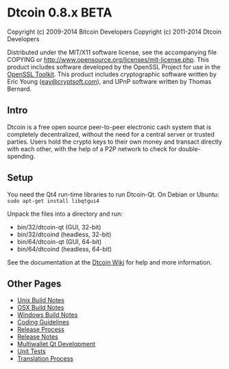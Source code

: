 Dtcoin 0.8.x BETA
====================

Copyright (c) 2009-2014 Bitcoin Developers
Copyright (c) 2011-2014 Dtcoin Developers

Distributed under the MIT/X11 software license, see the accompanying
file COPYING or http://www.opensource.org/licenses/mit-license.php.
This product includes software developed by the OpenSSL Project for use in the [OpenSSL Toolkit](http://www.openssl.org/). This product includes
cryptographic software written by Eric Young ([eay@cryptsoft.com](mailto:eay@cryptsoft.com)), and UPnP software written by Thomas Bernard.


Intro
---------------------
Dtcoin is a free open source peer-to-peer electronic cash system that is
completely decentralized, without the need for a central server or trusted
parties.  Users hold the crypto keys to their own money and transact directly
with each other, with the help of a P2P network to check for double-spending.


Setup
---------------------
You need the Qt4 run-time libraries to run Dtcoin-Qt. On Debian or Ubuntu:
	`sudo apt-get install libqtgui4`

Unpack the files into a directory and run:

- bin/32/dtcoin-qt (GUI, 32-bit)
- bin/32/dtcoind (headless, 32-bit)
- bin/64/dtcoin-qt (GUI, 64-bit)
- bin/64/dtcoind (headless, 64-bit)

See the documentation at the [Dtcoin Wiki](http://dtcoin.info)
for help and more information.


Other Pages
---------------------
- [Unix Build Notes](build-unix.md)
- [OSX Build Notes](build-osx.md)
- [Windows Build Notes](build-msw.md)
- [Coding Guidelines](coding.md)
- [Release Process](release-process.md)
- [Release Notes](release-notes.md)
- [Multiwallet Qt Development](multiwallet-qt.md)
- [Unit Tests](unit-tests.md)
- [Translation Process](translation_process.md)
